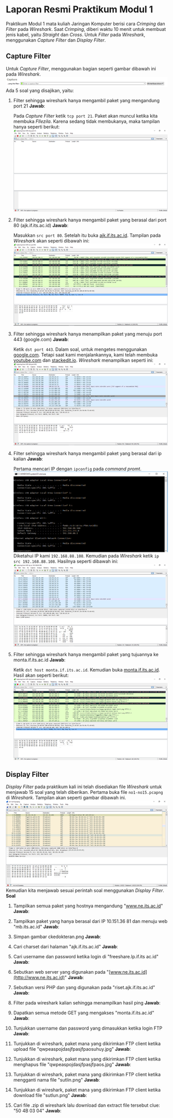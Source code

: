 # Laporan Resmi Praktikum Modul 1

Praktikum Modul 1 mata kuliah Jaringan Komputer berisi cara *Crimping* dan *Filter* pada *Wireshark*. Saat *Crimping*, diberi waktu 10 menit untuk membuat jenis kabel, yaitu *Straight* dan *Cross*. Untuk *Filter* pada *Wireshark*, menggunakan *Capture Filter* dan *Display Filter*.

## Capture Filter

Untuk *Capture Filter*, menggunakan bagian seperti gambar dibawah ini pada *Wireshark*.
![Capture Filter](images/capture_filter.png)
 Ada 5 soal yang disajikan, yaitu:
 1. Filter sehingga wireshark hanya mengambil paket yang mengandung port 21
 	**Jawab**:
	
	Pada *Capture Filter* ketik `tcp port 21`. Paket akan muncul ketika kita membuka *FIlezila*. Karena sedang tidak membukanya, maka tampilan hanya seperti berikut:
	![Tampilan port 21](images/capture1.png)

 2. Filter sehingga wireshark hanya mengambil paket yang berasal dari port 80 (ajk.if.its.ac.id)
	**Jawab**:

	Masukkan `src port 80`. Setelah itu buka [ajk.if.its.ac.id](ajk.if.its.ac.id). Tampilan pada *Wireshark* akan seperti dibawah ini:
	![Tampilan source port 80](images/capture2.png)
 
 3. Filter sehingga wireshark hanya menampilkan paket yang menuju port 443 (google.com)
	**Jawab**:

	Ketik `dst port 443`. Dalam soal, untuk mengetes menggunakan [google.com](google.com). Tetapi saat kami menjalankannya, kami telah membuka [youtube.com](youtube.com) dan [stackedit.io](stackedit.io). *Wireshark* menampilkan seperti ini:
	![Tampilan destination port 443](images/capture3.png)

 4. Filter sehingga wireshark hanya mengambil paket yang berasal dari ip kalian
	**Jawab**:
	
	Pertama mencari IP dengan `ipconfig` pada *command promt*. 
	![Tampilan ipconfig](images/ipconfig.png)
	Diketahui IP kami `192.168.88.108`. Kemudian pada *Wireshark* ketik `ip src 192.168.88.108`. Hasilnya seperti dibawah ini:
	![Tampilan source dari ip sendiri](images/capture4.png)

 5. Filter sehingga wireshark hanya mengambil paket yang tujuannya ke monta.if.its.ac.id
	**Jawab**:

	Ketik `dst host monta.if.its.ac.id`. Kemudian buka [monta.if.its.ac.id](monta.if.its.ac.id). Hasil akan seperti berikut:
	![Tampilan destination monta.if.its.ac.id](images/capture5.png)


## Display Filter

*Display Filter* pada praktikum kali ini telah disediakan file *Wireshark* untuk menjawab 15 soal yang telah diberikan. Pertama buka file `no1-no15.pcapng` di *Wireshark*. Tampilan akan seperti gambar dibawah ini.
![Open file no1-no15.pcapng](images/open_file.png)
Kemudian kita menjawab sesuai perintah soal menggunakan *Display Filter*.
**Soal**
1.  Tampilkan semua paket yang hostnya mengandung "www.ne.its.ac.id"
**Jawab**:

    
2.  Tampilkan paket yang hanya berasal dari IP 10.151.36 81 dan menuju web "mb.its.ac.id"
**Jawab**:

    
3.  Simpan gambar ckedokteran.png
**Jawab**:

    
4.  Cari charset dari halaman "ajk.if.its.ac.id"
**Jawab**:

    
5.  Cari username dan password ketika login di "freeshare.lp.if.its ac.id"
**Jawab**:

    
6.  Sebutkan web server yang digunakan pada "[www.ne.its.ac.id](http://www.ne.its.ac.id)"
**Jawab**:


7.  Sebutkan versi PHP dan yang digunakan pada "riset.ajk.if.its.ac.id"
**Jawab**:


8.  Filter pada wireshark kalian sehingga menampilkan hasil ping
**Jawab**:

    
9.  Dapatkan semua metode GET yang mengakses "monta.if.its.ac.id"
**Jawab**:

    
10.  Tunjukkan username dan password yang dimasukkan ketika login FTP
**Jawab**:

    
11.  Tunjukkan di wireshark, paket mana yang dikirimkan FTP client ketika upload file "qwpeaspojdasjfpasjfpaosuhuy.jpg"
**Jawab**:

    
12.  Tunjukkan di wireshark, paket mana yang dikirimkan FTP client ketika menghapus file "qwpeaspojdasjfpasjfpaos.jpg"
**Jawab**:

    
13.  Tunjukkan di wireshark, paket mana yang dikirimkan FTP client ketika mengganti nama file "sutlin.png"
**Jawab**:

    
14.  Tunjukkan di wireshark, paket mana yang dikirimkan FTP client ketika download file "sutlun.png"
**Jawab**:

    
15.  Cari file .zip di wireshark lalu download dan extract file tersebut
clue: "50 4B 03 04"
**Jawab**:

